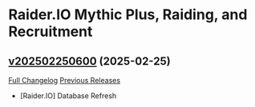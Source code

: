 # Raider.IO Mythic Plus, Raiding, and Recruitment

## [v202502250600](https://github.com/RaiderIO/raiderio-addon/tree/v202502250600) (2025-02-25)
[Full Changelog](https://github.com/RaiderIO/raiderio-addon/compare/v202502240600...v202502250600) [Previous Releases](https://github.com/RaiderIO/raiderio-addon/releases)

- [Raider.IO] Database Refresh  
